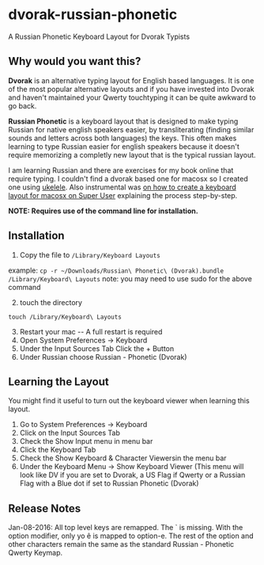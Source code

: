 # dvorak-russian-phonetic
A Russian Phonetic Keyboard Layout for Dvorak Typists

## Why would you want this?

**Dvorak** is an alternative typing layout for English based languages. It is one of the most popular alternative layouts and if you have invested into Dvorak and haven't maintained your Qwerty touchtyping it can be quite awkward to go back.

**Russian Phonetic** is a keyboard layout that is designed to make typing Russian for native english speakers easier, by transliterating (finding similar sounds and letters across both languages) the keys. This often makes learning to type Russian easier for english speakers because it doesn't require memorizing a completly new layout that is the typical russian layout.

I am learning Russian and there are exercises for my book online that require typing. I couldn't find a dvorak based one for macosx so I created one using [ukelele](http://scripts.sil.org/cms/scripts/page.php?site_id=nrsi&id=ukelele). Also instrumental was [on how to create a keyboard layout for macosx on Super User](http://superuser.com/questions/665494/how-to-make-a-custom-keyboard-layout-in-macos) explaining the process step-by-step.

**NOTE: Requires use of the command line for installation.**

## Installation

1. Copy the file to `/Library/Keyboard Layouts`

example: `cp -r ~/Downloads/Russian\ Phonetic\ (Dvorak).bundle /Library/Keyboard\ Layouts`
note: you may need to use sudo for the above command

2. touch the directory
```
touch /Library/Keyboard\ Layouts
```

3. Restart your mac -- A full restart is required
4. Open System Preferences -> Keyboard
5. Under the Input Sources Tab Click the + Button
6. Under Russian choose Russian - Phonetic (Dvorak)

## Learning the Layout

You might find it useful to turn out the keyboard viewer when learning this layout.

1. Go to System Preferences -> Keyboard
2. Click on the Input Sources Tab
3. Check the Show Input menu in menu bar
4. Click the Keyboard Tab
5. Check the Show Keyboard & Character Viewersin the menu bar
6. Under the Keyboard Menu -> Show Keyboard Viewer  (This menu will look like DV if you are set to Dvorak, a US Flag if Qwerty or a Russian Flag with a Blue dot if set to Russian Phonetic (Dvorak)

## Release Notes

Jan-08-2016: All top level keys are remapped. The ` is missing. With the option modifier, only yo ê is mapped to option-e. The rest of the option and other characters remain the same as the standard Russian - Phonetic Qwerty Keymap.

